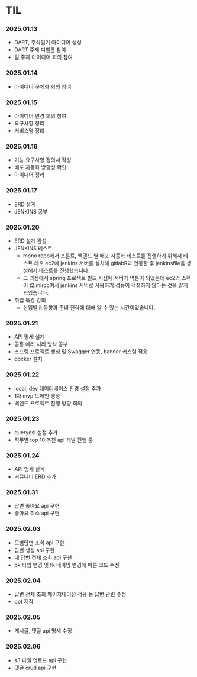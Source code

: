 # TIL
### 2025.01.13
- DART, 주식일기 아이디어 생성
- DART 주제 디벨롭 참여
- 팀 주제 아이디어 회의 참여
### 2025.01.14
- 아이디어 구체화 회의 참여
### 2025.01.15
- 아이디어 변경 회의 참여
- 요구사항 정리
- 서비스명 정리
### 2025.01.16
- 기능 요구사항 정의서 작성
- 배포 자동화 방향성 확인
- 아이디어 정리
### 2025.01.17
- ERD 설계
- JENKINS 공부
### 2025.01.20
- ERD 설계 완성
- JENKINS 테스트
  - mono repo에서 프론트, 백엔드 별 배포 자동화 테스트를 진행하기 위해서 테스트 레포 ec2에 jenkins 서버를 설치해 gitlabR과 연동한 후 jenkinsfile을 생성해서 테스트를 진행했습니다.
  - 그 과정에서 spring 프로젝트 빌드 시점에 서버가 먹통이 되었는데 ec2의 스펙이 t2.mirco여서 jenkins 서버로 사용하기 성능이 적절하지 않다는 것을 알게 되었습니다.
- 취업 특강 강의
  - 산업별 it 동향과 준비 전략에 대해 알 수 있는 시간이었습니다.
### 2025.01.21
- API 명세 설계
- 공통 에러 처리 방식 공부
- 스프링 프로젝트 생성 및 Swagger 연동, banner 커스텀 적용
- docker 설치
### 2025.01.22
- local, dev 데이터베이스 환경 설정 추가
- 1차 mvp 도메인 생성
- 백엔드 프로젝트 진행 방향 회의
### 2025.01.23
- querydsl 설정 추가 
- 직무별 top 10 추천 api 개발 진행 중
### 2025.01.24
- API 명세 설계
- 커뮤니티 ERD 추가
### 2025.01.31
- 답변 좋아요 api 구현
- 좋아요 취소 api 구현
### 2025.02.03
- 모범답변 조회 api 구현
- 답변 생성 api 구현
- 내 답변 전체 조회 api 구현
- pk 타입 변경 및 fk 네이밍 변경에 따른 코드 수정
### 2025.02.04
- 답변 전체 조회 페이지네이션 적용 등 답변 관련 수정
- ppt 제작
### 2025.02.05
- 게시글, 댓글 api 명세 수정
### 2025.02.06
- s3 파일 업로드 api 구현
- 댓글 crud api 구현